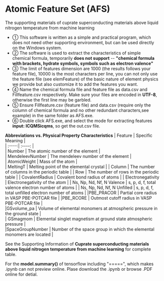 # Atomic Feature Set (AFS)  
The supporting materials of cuprate superconducting materials above liquid nitrogen temperature from machine learning  
- ① This software is written as a simple and practical program, which does not need other supporting environment, but can be used directly on the Windows system.  
- ② The software is used to extract the characteristics of simple chemical formula, temporarily **does not support** -- **"chemical formula with brackets, hydrate symbols, symbols such as electron valence"** 
- ③ The limit of features dimension are 1000 (the results follows your feature file), 10000 is the most characters per line, you can not only use the feature file (see elemFeature) of the basic nature of element physics we provide but also customize it to add the features you want.  
- ④ Name the chemical formula file and feature file as data.csv and Fillfeature.csv respectively. Make sure your files are encoded in **UTF-8**, otherwise the first line may be garbled.  
- ⑤ Ensure Fillfeature.csv (feature file) and data.csv (require only the column of chemical formula and no other redundant characters,see example) in the same folder as AFS.exe.   
- ⑥ Double click AFS.exe, and select the mode for extracting features **input: ICQMSicqms**, so get the out.csv file.  

**Abbreviations vs. Physical Property Characteristics**
| Feature | Specific Meaning |   
| :----:| :----: |  
| Number | The atomic number of the element |  
| MendeleevNumber | The mendeleev number of the element |  
| AtomicWeight | Mass of the atom |  
| MeltingT  | Melting point of the elemental crystal | 
| Column | The number of columns in the periodic table | 
| Row | The number of rows in the periodic table | 
| CovalentRadius | Covalent bond radius of atoms | 
| Electronegativity | Electronegativity  of the atom | 
| Ns, Np, Nd, Nf, N Valence | s, p, d, f, total valence electron number of atoms | 
| Ns, Np, Nd, Nf, N Unfilled | s, p, d, f, total unfilled electron number of atoms | 
|PBE_PRACOR |  Partial core radius in VASP PBE-POTCAR file   | 
|PBE_RCORE | Outmost cutoff radius in VASP PBE-POTCAR file |  
|GSvolume_pa |  Volume of elemental monomers at atmospheric pressure in the ground state  |  
| GSmagmom  | Elemental singlet magnetism at ground state atmospheric pressure  |  
|SpaceGroupNumber | Number of the space group in which the elemental monomers are located  |  


  
See the Supporting Information of **Cuprate superconducting materials above liquid nitrogen temperature from machine learning** for complete table.

For the **model.summary()** of tensorflow including "=====", which makes .ipynb can not preview online. Plase download the .ipynb or browse .PDF online for detial.
